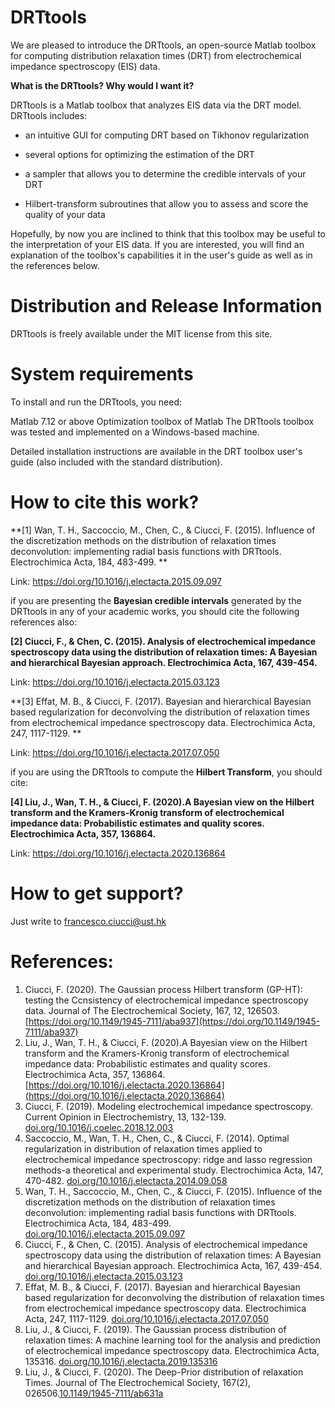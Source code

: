 # DRTtools

We are pleased to introduce the DRTtools, an open-source Matlab toolbox for computing distribution relaxation times (DRT) from electrochemical impedance spectroscopy (EIS) data. 

**What is the DRTtools? Why would I want it?**

DRTtools is a Matlab toolbox that analyzes EIS data via the DRT model. DRTtools includes:

- an intuitive GUI for computing DRT based on Tikhonov regularization

- several options for optimizing the estimation of the DRT

- a sampler that allows you to determine the credible intervals of your DRT

- Hilbert-transform subroutines that allow you to assess and score the quality of your data

Hopefully, by now you are inclined to think that this toolbox may be useful to the interpretation of your EIS data. If you are interested, you will find an explanation of the toolbox's capabilities it in the user's guide as well as in the references below.

# **Distribution and Release Information**

DRTtools is freely available under the MIT license from this site.

# **System requirements**

To install and run the DRTtools, you need:

Matlab 7.12 or above
Optimization toolbox of Matlab
The DRTtools toolbox was tested and implemented on a Windows-based machine. 

Detailed installation instructions are available in the DRT toolbox user's guide (also included with the standard distribution).

# **How to cite this work?**

**[1] Wan, T. H., Saccoccio, M., Chen, C., & Ciucci, F. (2015). Influence of the discretization methods on the distribution of relaxation times deconvolution: implementing radial basis functions with DRTtools. Electrochimica Acta, 184, 483-499. **

Link: https://doi.org/10.1016/j.electacta.2015.09.097

if you are presenting the **Bayesian credible intervals** generated by the DRTtools in any of your academic works, you should cite the following references also:

**[2] Ciucci, F., & Chen, C. (2015). Analysis of electrochemical impedance spectroscopy data using the distribution of relaxation times: A Bayesian and hierarchical Bayesian approach. Electrochimica Acta, 167, 439-454.**

Link: https://doi.org/10.1016/j.electacta.2015.03.123

**[3] Effat, M. B., & Ciucci, F. (2017). Bayesian and hierarchical Bayesian based regularization for deconvolving the distribution of relaxation times from electrochemical impedance spectroscopy data. Electrochimica Acta, 247, 1117-1129. **

Link: https://doi.org/10.1016/j.electacta.2017.07.050

if you are using the DRTtools to compute the **Hilbert Transform**, you should cite:

**[4] Liu, J., Wan, T. H., & Ciucci, F. (2020).A Bayesian view on the Hilbert transform and the Kramers-Kronig transform of electrochemical impedance data: Probabilistic estimates and quality scores. Electrochimica Acta, 357, 136864.**

Link: https://doi.org/10.1016/j.electacta.2020.136864

# **How to get support?**

Just write to francesco.ciucci@ust.hk

# References:
1. Ciucci, F. (2020). The Gaussian process Hilbert transform (GP-HT): testing the Ccnsistency of electrochemical impedance spectroscopy data. Journal of The Electrochemical Society, 167, 12, 126503. [https://doi.org/10.1149/1945-7111/aba937](https://doi.org/10.1149/1945-7111/aba937)
2. Liu, J., Wan, T. H., & Ciucci, F. (2020).A Bayesian view on the Hilbert transform and the Kramers-Kronig transform of electrochemical impedance data: Probabilistic estimates and quality scores. Electrochimica Acta, 357, 136864. [https://doi.org/10.1016/j.electacta.2020.136864](https://doi.org/10.1016/j.electacta.2020.136864)
3. Ciucci, F. (2019). Modeling electrochemical impedance spectroscopy. Current Opinion in Electrochemistry, 13, 132-139. [doi.org/10.1016/j.coelec.2018.12.003](https://doi.org/10.1016/j.coelec.2018.12.003)
4. Saccoccio, M., Wan, T. H., Chen, C., & Ciucci, F. (2014). Optimal regularization in distribution of relaxation times applied to electrochemical impedance spectroscopy: ridge and lasso regression methods-a theoretical and experimental study. Electrochimica Acta, 147, 470-482. [doi.org/10.1016/j.electacta.2014.09.058](https://doi.org/10.1016/j.electacta.2014.09.058)
5. Wan, T. H., Saccoccio, M., Chen, C., & Ciucci, F. (2015). Influence of the discretization methods on the distribution of relaxation times deconvolution: implementing radial basis functions with DRTtools. Electrochimica Acta, 184, 483-499. [doi.org/10.1016/j.electacta.2015.09.097](https://doi.org/10.1016/j.electacta.2015.09.097)
6. Ciucci, F., & Chen, C. (2015). Analysis of electrochemical impedance spectroscopy data using the distribution of relaxation times: A Bayesian and hierarchical Bayesian approach. Electrochimica Acta, 167, 439-454. [doi.org/10.1016/j.electacta.2015.03.123](https://doi.org/10.1016/j.electacta.2015.03.123)
7. Effat, M. B., & Ciucci, F. (2017). Bayesian and hierarchical Bayesian based regularization for deconvolving the distribution of relaxation times from electrochemical impedance spectroscopy data. Electrochimica Acta, 247, 1117-1129. [doi.org/10.1016/j.electacta.2017.07.050](https://doi.org/10.1016/j.electacta.2017.07.050)
8. Liu, J., & Ciucci, F. (2019). The Gaussian process distribution of relaxation times: A machine learning tool for the analysis and prediction of electrochemical impedance spectroscopy data. Electrochimica Acta, 135316. [doi.org/10.1016/j.electacta.2019.135316](https://doi.org/10.1016/j.electacta.2019.135316)
9. Liu, J., & Ciucci, F. (2020). The Deep-Prior distribution of relaxation Times. Journal of The Electrochemical Society, 167(2), 026506.[10.1149/1945-7111/ab631a](https://iopscience.iop.org/article/10.1149/1945-7111/ab631a/meta)
